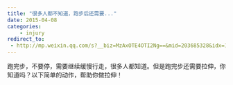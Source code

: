 ```yaml
---
title: "很多人都不知道，跑步后还需要..."
date: 2015-04-08
categories:
    - injury
redirect_to:
 - http://mp.weixin.qq.com/s?__biz=MzAxOTE4OTI2Ng==&mid=203685328&idx=1&sn=05bf95a0826ab81b3c2695c6cf15d1fd&scene=1&key=b2574200810f04e80cf47b513a70589099c0cbbc939057448c0ead0a9a3f3afda82f06542aa28e3dedf19b02531919f7&ascene=0&uin=NTI1OTI4MDU1&devicetype=iMac+MacBookPro5%2C5+OSX+OSX+10.10.2+build(14C1514)&version=11020012&pass_ticket=17gckPxhQpsXqI01BOL4B6RQZU4AQ9iqBLOWluM1ttFpYwSQds0k%2FxMjVrg2iuJ%2B
---
```


跑完步，不要停，需要继续缓慢行走，很多人都知道。但是跑完步还需要拉伸，你知道吗？以下简单的动作，帮助你做拉伸！
